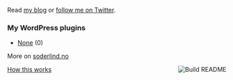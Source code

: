 Read [my blog](https://soderlind.no/) or [follow me on Twitter](https://twitter.com/soderlind).



### My WordPress plugins
<!-- plugins starts -->
* [None](https://github.com/soderlind/actions) (0)
<!-- plugins ends -->

More on [soderlind.no](https://soderlind.no/)


<a href="https://github.com/soderlind/soderlind/actions"><img src="https://github.com/soderlind/soderlind/workflows/Build%20README/badge.svg" align="right" alt="Build README"></a>
<a href="https://simonwillison.net/2020/Jul/10/self-updating-profile-readme/">How this works</a>
